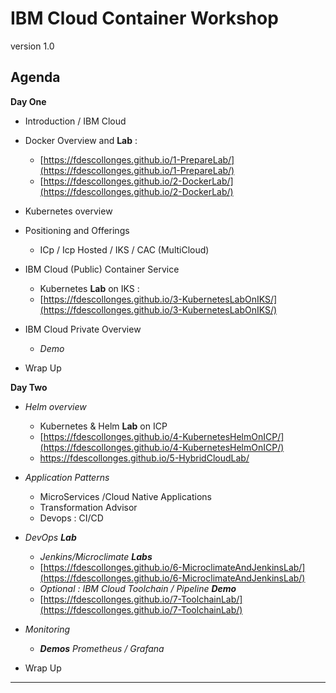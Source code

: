 # IBM Cloud Container Workshop

version 1.0

## Agenda
**Day One**
+ Introduction / IBM Cloud

+ Docker Overview and **Lab** :
  + [https://fdescollonges.github.io/1-PrepareLab/](https://fdescollonges.github.io/1-PrepareLab/)
  + [https://fdescollonges.github.io/2-DockerLab/](https://fdescollonges.github.io/2-DockerLab/)

+ Kubernetes overview

+ Positioning and Offerings
    + ICp / Icp Hosted / IKS / CAC (MultiCloud)

+ IBM Cloud (Public) Container Service
  + Kubernetes **Lab** on IKS :
  + [https://fdescollonges.github.io/3-KubernetesLabOnIKS/](https://fdescollonges.github.io/3-KubernetesLabOnIKS/)
+ IBM Cloud Private Overview
  +   _Demo_
+ Wrap Up

**Day Two**
+ _Helm overview_
  + Kubernetes & Helm **Lab** on ICP
  + [https://fdescollonges.github.io/4-KubernetesHelmOnICP/](https://fdescollonges.github.io/4-KubernetesHelmOnICP/)
  + <https://fdescollonges.github.io/5-HybridCloudLab/>
+ _Application Patterns_
  + MicroServices /Cloud Native Applications
  + Transformation Advisor
  + Devops : CI/CD
+ _DevOps **Lab**_
  + _Jenkins/Microclimate **Labs**_
  + [https://fdescollonges.github.io/6-MicroclimateAndJenkinsLab/](https://fdescollonges.github.io/6-MicroclimateAndJenkinsLab/)
  + _Optional : IBM Cloud Toolchain / Pipeline **Demo**_
  + [https://fdescollonges.github.io/7-ToolchainLab/](https://fdescollonges.github.io/7-ToolchainLab/)
+ _Monitoring_

  + _**Demos** Prometheus / Grafana_
+ Wrap Up

---
